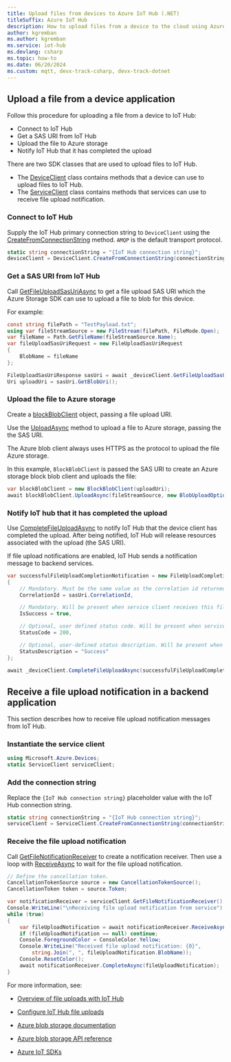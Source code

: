 ```yaml
---
title: Upload files from devices to Azure IoT Hub (.NET)
titleSuffix: Azure IoT Hub
description: How to upload files from a device to the cloud using Azure IoT device SDK for .NET. Uploaded files are stored in an Azure storage blob container.
author: kgremban
ms.author: kgremban
ms.service: iot-hub
ms.devlang: csharp
ms.topic: how-to
ms.date: 06/20/2024
ms.custom: mqtt, devx-track-csharp, devx-track-dotnet
---
```


## Upload a file from a device application

Follow this procedure for uploading a file from a device to IoT Hub:

* Connect to IoT Hub
* Get a SAS URI from IoT Hub
* Upload the file to Azure storage
* Notify IoT Hub that it has completed the upload

There are two SDK classes that are used to upload files to IoT Hub.

* The [DeviceClient](/dotnet/api/microsoft.azure.devices.client.deviceclient) class contains methods that a device can use to upload files to IoT Hub.
* The [ServiceClient](/dotnet/api/microsoft.azure.devices.serviceclient) class contains methods that services can use to receive file upload notification.

### Connect to IoT Hub

Supply the IoT Hub primary connection string to `DeviceClient` using the [CreateFromConnectionString](/dotnet/api/microsoft.azure.devices.client.deviceclient.createfromconnectionstring?view=azure-dotnet#microsoft-azure-devices-client-deviceclient-createfromconnectionstring(system-string)) method. `AMQP` is the default transport protocol.

``` csharp
static string connectionString = "{IoT Hub connection string}";
deviceClient = DeviceClient.CreateFromConnectionString(connectionString);
```

### Get a SAS URI from IoT Hub

Call [GetFileUploadSasUriAsync](/dotnet/api/microsoft.azure.devices.client.deviceclient.getfileuploadsasuriasync) to get a file upload SAS URI which the Azure Storage SDK can use to upload a file to blob for this device.

For example:

```csharp
const string filePath = "TestPayload.txt";
using var fileStreamSource = new FileStream(filePath, FileMode.Open);
var fileName = Path.GetFileName(fileStreamSource.Name);
var fileUploadSasUriRequest = new FileUploadSasUriRequest
{
    BlobName = fileName
};

FileUploadSasUriResponse sasUri = await _deviceClient.GetFileUploadSasUriAsync(fileUploadSasUriRequest);
Uri uploadUri = sasUri.GetBlobUri();
```

### Upload the file to Azure storage

Create a [blockBlobClient](/dotnet/api/azure.storage.blobs.specialized.blockblobclient) object, passing a file upload URI.

Use the [UploadAsync](/dotnet/api/azure.storage.blobs.specialized.blockblobclient.uploadasync?#azure-storage-blobs-specialized-blockblobclient-uploadasync(system-io-stream-azure-storage-blobs-models-blobuploadoptions-system-threading-cancellationtoken)) method to upload a file to Azure storage, passing the the SAS URI.

The Azure blob client always uses HTTPS as the protocol to upload the file Azure storage.

In this example, `BlockBlobClient` is passed the SAS URI to create an Azure storage block blob client and uploads the file:

```csharp
var blockBlobClient = new BlockBlobClient(uploadUri);
await blockBlobClient.UploadAsync(fileStreamSource, new BlobUploadOptions());
```

### Notify IoT hub that it has completed the upload

Use [CompleteFileUploadAsync](/dotnet/api/microsoft.azure.devices.client.deviceclient.completefileuploadasync?view=azure-dotnet) to notify IoT Hub that the device client has completed the upload. After being notified, IoT Hub will release resources associated with the upload (the SAS URI).

If file upload notifications are enabled, IoT Hub sends a notification message to backend services.

```csharp
var successfulFileUploadCompletionNotification = new FileUploadCompletionNotification
{
    // Mandatory. Must be the same value as the correlation id returned in the sas uri response
    CorrelationId = sasUri.CorrelationId,

    // Mandatory. Will be present when service client receives this file upload notification
    IsSuccess = true,

    // Optional, user defined status code. Will be present when service client receives this file upload notification
    StatusCode = 200,

    // Optional, user-defined status description. Will be present when service client receives this file upload notification
    StatusDescription = "Success"
};

await _deviceClient.CompleteFileUploadAsync(successfulFileUploadCompletionNotification);
```

## Receive a file upload notification in a backend application

This section describes how to receive file upload notification messages from IoT Hub.

### Instantiate the service client

```csharp
using Microsoft.Azure.Devices;
static ServiceClient serviceClient;
```

### Add the connection string

Replace the `{IoT Hub connection string}` placeholder value with the IoT Hub connection string.

```csharp
static string connectionString = "{IoT Hub connection string}";
serviceClient = ServiceClient.CreateFromConnectionString(connectionString);
```

### Receive the file upload notification

Call [GetFileNotificationReceiver](/dotnet/api/microsoft.azure.devices.serviceclient.getfilenotificationreceiver?#microsoft-azure-devices-serviceclient-getfilenotificationreceiver) to create a notification receiver. Then use a loop with [ReceiveAsync](/dotnet/api/microsoft.azure.devices.receiver-1.receiveasync?#microsoft-azure-devices-receiver-1-receiveasync(system-threading-cancellationtoken)) to wait for the file upload notification.

```csharp
// Define the cancellation token.
CancellationTokenSource source = new CancellationTokenSource();
CancellationToken token = source.Token;

var notificationReceiver = serviceClient.GetFileNotificationReceiver();
Console.WriteLine("\nReceiving file upload notification from service");
while (true)
{
    var fileUploadNotification = await notificationReceiver.ReceiveAsync(token);
    if (fileUploadNotification == null) continue;
    Console.ForegroundColor = ConsoleColor.Yellow;
    Console.WriteLine("Received file upload notification: {0}", 
        string.Join(", ", fileUploadNotification.BlobName));
    Console.ResetColor();
    await notificationReceiver.CompleteAsync(fileUploadNotification);
}
```

For more information, see:

* [Overview of file uploads with IoT Hub](../articles/iot-hub/iot-hub-devguide-file-upload.md)

* [Configure IoT Hub file uploads](../articles/iot-hub/iot-hub-configure-file-upload.md)

* [Azure blob storage documentation](../articles/storage/blobs/storage-blobs-introduction.md)

* [Azure blob storage API reference](../articles/storage/blobs/reference.md)

* [Azure IoT SDKs](../articles/iot-hub/-hub-devguide-sdks.md)
